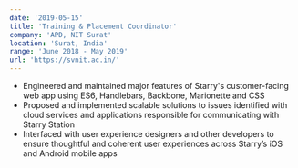 ```yaml
---
date: '2019-05-15'
title: 'Training & Placement Coordinator'
company: 'APD, NIT Surat'
location: 'Surat, India'
range: 'June 2018 - May 2019'
url: 'https://svnit.ac.in/'
---
```


- Engineered and maintained major features of Starry's customer-facing web app using ES6, Handlebars, Backbone, Marionette and CSS
- Proposed and implemented scalable solutions to issues identified with cloud services and applications responsible for communicating with Starry Station
- Interfaced with user experience designers and other developers to ensure thoughtful and coherent user experiences across Starry’s iOS and Android mobile apps
